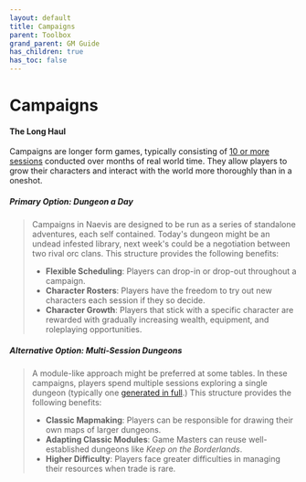 ```yaml
---
layout: default
title: Campaigns
parent: Toolbox
grand_parent: GM Guide
has_children: true
has_toc: false
---
```


# Campaigns

#### The Long Haul

Campaigns are longer form games, typically consisting of [10 or more sessions](leveling_tables) conducted over months of real world time. They allow players to grow their characters and interact with the world more thoroughly than in a oneshot.

##### Primary Option: Dungeon a Day

> Campaigns in Naevis are designed to be run as a series of standalone adventures, each self contained. Today's dungeon might be an undead infested library, next week's could be a negotiation between two rival orc clans. This structure provides the following benefits:
> 
> * **Flexible Scheduling**: Players can drop-in or drop-out throughout a campaign.
> * **Character Rosters**: Players have the freedom to try out new characters each session if they so decide.
> * **Character Growth**: Players that stick with a specific character are rewarded with gradually increasing wealth, equipment, and roleplaying opportunities.

##### Alternative Option: Multi-Session Dungeons

> A module-like approach might be preferred at some tables. In these campaigns, players spend multiple sessions exploring a single dungeon (typically one [generated in full](https://donjon.bin.sh/d20/dungeon/).) This structure provides the following benefits:
> 
> * **Classic Mapmaking**: Players can be responsible for drawing their own maps of larger dungeons.
> * **Adapting Classic Modules**: Game Masters can reuse well-established dungeons like *Keep on the Borderlands*.
> * **Higher Difficulty**: Players face greater difficulties in managing their resources when trade is rare.

